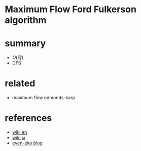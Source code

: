 # Maximum Flow Ford Fulkerson algorithm


# summary
- $O(Ef)$
- DFS


# related
- maximum flow edmonds-karp


# references
- [wiki en](https://en.wikipedia.org/wiki/Ford%E2%80%93Fulkerson_algorithm)
- [wiki ja](https://ja.wikipedia.org/wiki/%E3%83%95%E3%82%A9%E3%83%BC%E3%83%89%E3%83%BB%E3%83%95%E3%82%A1%E3%83%AB%E3%82%AB%E3%83%BC%E3%82%BD%E3%83%B3%E3%81%AE%E3%82%A2%E3%83%AB%E3%82%B4%E3%83%AA%E3%82%BA%E3%83%A0)
- [even-eko blog](https://even-eko.hatenablog.com/entry/2013/08/08/195120)